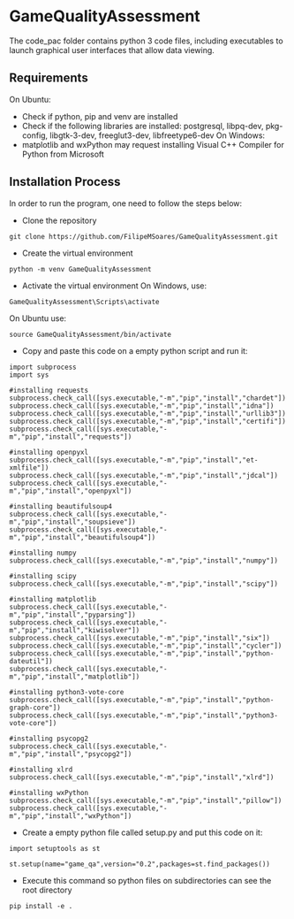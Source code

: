GameQualityAssessment 
=====================

The code_pac folder contains python 3 code files, including executables to launch graphical user interfaces that allow data viewing.

Requirements
---------
On Ubuntu:
+ Check if python, pip and venv are installed
+ Check if the following libraries are installed: postgresql, libpq-dev, pkg-config, libgtk-3-dev, freeglut3-dev, libfreetype6-dev
On Windows:
+ matplotlib and wxPython may request installing Visual C++ Compiler for Python from Microsoft

Installation Process
---------
In order to run the program, one need to follow the steps below:

+ Clone the repository
```
git clone https://github.com/FilipeMSoares/GameQualityAssessment.git
```
+ Create the virtual environment
```
python -m venv GameQualityAssessment
```
+ Activate the virtual environment
On Windows, use:
```
GameQualityAssessment\Scripts\activate
```
On Ubuntu use:
```
source GameQualityAssessment/bin/activate
```
+ Copy and paste this code on a empty python script and run it:
```
import subprocess
import sys

#installing requests
subprocess.check_call([sys.executable,"-m","pip","install","chardet"])
subprocess.check_call([sys.executable,"-m","pip","install","idna"])
subprocess.check_call([sys.executable,"-m","pip","install","urllib3"])
subprocess.check_call([sys.executable,"-m","pip","install","certifi"])
subprocess.check_call([sys.executable,"-m","pip","install","requests"])

#installing openpyxl
subprocess.check_call([sys.executable,"-m","pip","install","et-xmlfile"])
subprocess.check_call([sys.executable,"-m","pip","install","jdcal"])
subprocess.check_call([sys.executable,"-m","pip","install","openpyxl"])

#installing beautifulsoup4
subprocess.check_call([sys.executable,"-m","pip","install","soupsieve"])
subprocess.check_call([sys.executable,"-m","pip","install","beautifulsoup4"])

#installing numpy
subprocess.check_call([sys.executable,"-m","pip","install","numpy"])

#installing scipy
subprocess.check_call([sys.executable,"-m","pip","install","scipy"])

#installing matplotlib
subprocess.check_call([sys.executable,"-m","pip","install","pyparsing"])
subprocess.check_call([sys.executable,"-m","pip","install","kiwisolver"])
subprocess.check_call([sys.executable,"-m","pip","install","six"])
subprocess.check_call([sys.executable,"-m","pip","install","cycler"])
subprocess.check_call([sys.executable,"-m","pip","install","python-dateutil"])
subprocess.check_call([sys.executable,"-m","pip","install","matplotlib"])

#installing python3-vote-core
subprocess.check_call([sys.executable,"-m","pip","install","python-graph-core"])
subprocess.check_call([sys.executable,"-m","pip","install","python3-vote-core"])

#installing psycopg2
subprocess.check_call([sys.executable,"-m","pip","install","psycopg2"])

#installing xlrd
subprocess.check_call([sys.executable,"-m","pip","install","xlrd"])

#installing wxPython
subprocess.check_call([sys.executable,"-m","pip","install","pillow"])
subprocess.check_call([sys.executable,"-m","pip","install","wxPython"])
```
+ Create a empty python file called setup.py and put this code on it:
```
import setuptools as st

st.setup(name="game_qa",version="0.2",packages=st.find_packages())
```
+ Execute this command so python files on subdirectories can see the root directory
```
pip install -e .
```
